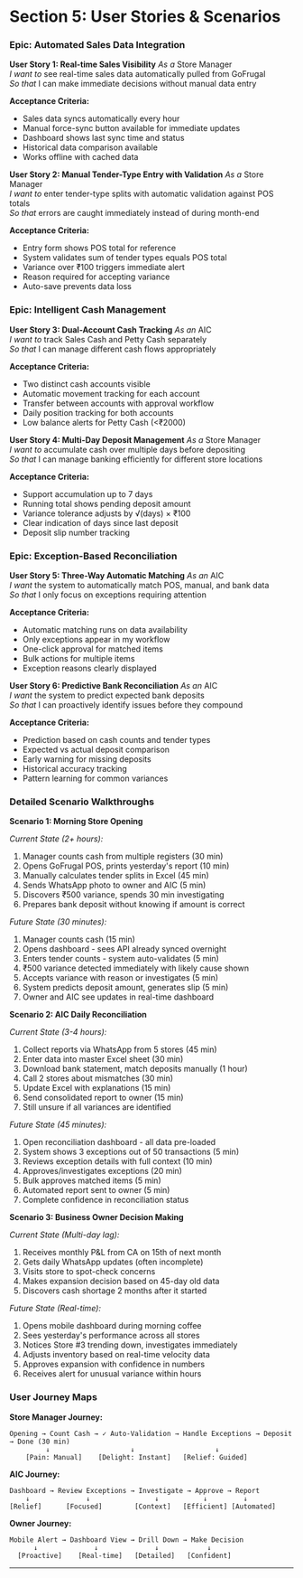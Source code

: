 # Section 5: User Stories & Scenarios

### Epic: Automated Sales Data Integration

**User Story 1: Real-time Sales Visibility**
*As a* Store Manager  
*I want to* see real-time sales data automatically pulled from GoFrugal  
*So that* I can make immediate decisions without manual data entry  

**Acceptance Criteria:**
- Sales data syncs automatically every hour
- Manual force-sync button available for immediate updates
- Dashboard shows last sync time and status
- Historical data comparison available
- Works offline with cached data

**User Story 2: Manual Tender-Type Entry with Validation**
*As a* Store Manager  
*I want to* enter tender-type splits with automatic validation against POS totals  
*So that* errors are caught immediately instead of during month-end  

**Acceptance Criteria:**
- Entry form shows POS total for reference
- System validates sum of tender types equals POS total
- Variance over ₹100 triggers immediate alert
- Reason required for accepting variance
- Auto-save prevents data loss

### Epic: Intelligent Cash Management

**User Story 3: Dual-Account Cash Tracking**
*As an* AIC  
*I want to* track Sales Cash and Petty Cash separately  
*So that* I can manage different cash flows appropriately  

**Acceptance Criteria:**
- Two distinct cash accounts visible
- Automatic movement tracking for each account
- Transfer between accounts with approval workflow
- Daily position tracking for both accounts
- Low balance alerts for Petty Cash (<₹2000)

**User Story 4: Multi-Day Deposit Management**
*As a* Store Manager  
*I want to* accumulate cash over multiple days before depositing  
*So that* I can manage banking efficiently for different store locations  

**Acceptance Criteria:**
- Support accumulation up to 7 days
- Running total shows pending deposit amount
- Variance tolerance adjusts by √(days) × ₹100
- Clear indication of days since last deposit
- Deposit slip number tracking

### Epic: Exception-Based Reconciliation

**User Story 5: Three-Way Automatic Matching**
*As an* AIC  
*I want* the system to automatically match POS, manual, and bank data  
*So that* I only focus on exceptions requiring attention  

**Acceptance Criteria:**
- Automatic matching runs on data availability
- Only exceptions appear in my workflow
- One-click approval for matched items
- Bulk actions for multiple items
- Exception reasons clearly displayed

**User Story 6: Predictive Bank Reconciliation**
*As an* AIC  
*I want* the system to predict expected bank deposits  
*So that* I can proactively identify issues before they compound  

**Acceptance Criteria:**
- Prediction based on cash counts and tender types
- Expected vs actual deposit comparison
- Early warning for missing deposits
- Historical accuracy tracking
- Pattern learning for common variances

### Detailed Scenario Walkthroughs

**Scenario 1: Morning Store Opening**

*Current State (2+ hours):*
1. Manager counts cash from multiple registers (30 min)
2. Opens GoFrugal POS, prints yesterday's report (10 min)
3. Manually calculates tender splits in Excel (45 min)
4. Sends WhatsApp photo to owner and AIC (5 min)
5. Discovers ₹500 variance, spends 30 min investigating
6. Prepares bank deposit without knowing if amount is correct

*Future State (30 minutes):*
1. Manager counts cash (15 min)
2. Opens dashboard - sees API already synced overnight
3. Enters tender counts - system auto-validates (5 min)
4. ₹500 variance detected immediately with likely cause shown
5. Accepts variance with reason or investigates (5 min)
6. System predicts deposit amount, generates slip (5 min)
7. Owner and AIC see updates in real-time dashboard

**Scenario 2: AIC Daily Reconciliation**

*Current State (3-4 hours):*
1. Collect reports via WhatsApp from 5 stores (45 min)
2. Enter data into master Excel sheet (30 min)
3. Download bank statement, match deposits manually (1 hour)
4. Call 2 stores about mismatches (30 min)
5. Update Excel with explanations (15 min)
6. Send consolidated report to owner (15 min)
7. Still unsure if all variances are identified

*Future State (45 minutes):*
1. Open reconciliation dashboard - all data pre-loaded
2. System shows 3 exceptions out of 50 transactions (5 min)
3. Reviews exception details with full context (10 min)
4. Approves/investigates exceptions (20 min)
5. Bulk approves matched items (5 min)
6. Automated report sent to owner (5 min)
7. Complete confidence in reconciliation status

**Scenario 3: Business Owner Decision Making**

*Current State (Multi-day lag):*
1. Receives monthly P&L from CA on 15th of next month
2. Gets daily WhatsApp updates (often incomplete)
3. Visits store to spot-check concerns
4. Makes expansion decision based on 45-day old data
5. Discovers cash shortage 2 months after it started

*Future State (Real-time):*
1. Opens mobile dashboard during morning coffee
2. Sees yesterday's performance across all stores
3. Notices Store #3 trending down, investigates immediately
4. Adjusts inventory based on real-time velocity data
5. Approves expansion with confidence in numbers
6. Receives alert for unusual variance within hours

### User Journey Maps

**Store Manager Journey:**
```
Opening → Count Cash → ✓ Auto-Validation → Handle Exceptions → Deposit → Done (30 min)
         ↓                    ↓                    ↓
    [Pain: Manual]    [Delight: Instant]   [Relief: Guided]
```

**AIC Journey:**
```
Dashboard → Review Exceptions → Investigate → Approve → Report
    ↓              ↓                ↓           ↓         ↓
[Relief]      [Focused]        [Context]   [Efficient] [Automated]
```

**Owner Journey:**
```
Mobile Alert → Dashboard View → Drill Down → Make Decision
      ↓              ↓              ↓            ↓
  [Proactive]    [Real-time]   [Detailed]   [Confident]
```

---
